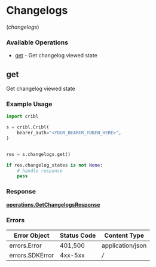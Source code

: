# Changelogs
(*changelogs*)

### Available Operations

* [get](#get) - Get changelog viewed state

## get

Get changelog viewed state

### Example Usage

```python
import cribl

s = cribl.Cribl(
    bearer_auth="<YOUR_BEARER_TOKEN_HERE>",
)


res = s.changelogs.get()

if res.changelog_states is not None:
    # handle response
    pass

```


### Response

**[operations.GetChangelogsResponse](../../models/operations/getchangelogsresponse.md)**
### Errors

| Error Object     | Status Code      | Content Type     |
| ---------------- | ---------------- | ---------------- |
| errors.Error     | 401,500          | application/json |
| errors.SDKError  | 4xx-5xx          | */*              |
